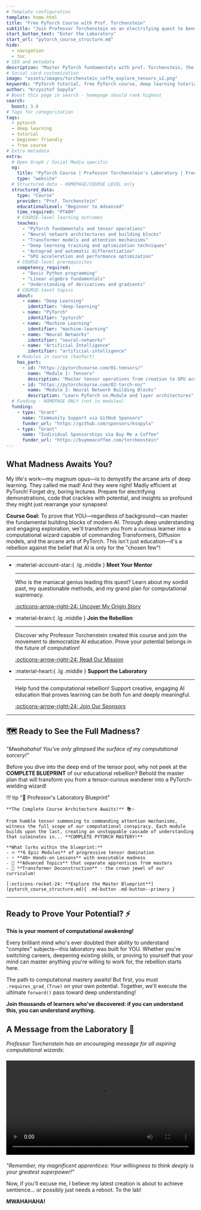 ```yaml
---
# Template configuration
template: home.html
title: "Free PyTorch Course with Prof. Torchenstein"
subtitle: "Join Professor Torchenstein on an electrifying quest to bend PyTorch to your will. Mwahahaha!"
start_button_text: "Enter the Laboratory"
start_url: "pytorch_course_structure.md"
hide:
  - navigation
  - toc
# SEO and metadata
description: "Master PyTorch fundamentals with prof. Torchenstein, the best free online tutorial. From tensors to transformers through engaging, hands-on lessons."
# Social card customization
image: "assets/images/torchenstein_coffe_explore_tensors_v2.png"
keywords: "PyTorch tutorial, free PyTorch course, deep learning tutorial, neural networks, transformers, machine learning education, AI course"
author: "Krzysztof Sopyła"
# Boost this page in search - homepage should rank highest
search:
  boost: 3.0
# Tags for categorization
tags:
  - pytorch
  - deep learning
  - tutorial
  - beginner friendly
  - free course
# Extra metadata
extra:
  # Open Graph / Social Media specific
  og:
    title: "PyTorch Course | Professor Torchenstein's Laboratory | Free Deep Learning Tutorial"
    type: "website"
  # Structured data - HOMEPAGE/COURSE LEVEL only
  structured_data:
    type: "Course"
    provider: "Prof. Torchenstein"
    educationalLevel: "Beginner to Advanced"
    time_required: "PT40H"
    # COURSE-level learning outcomes
    teaches:
      - "PyTorch fundamentals and tensor operations"
      - "Neural network architectures and building blocks"
      - "Transformer models and attention mechanisms"
      - "Deep learning training and optimization techniques"
      - "Autograd and automatic differentiation"
      - "GPU acceleration and performance optimization"
    # COURSE-level prerequisites
    competency_required:
      - "Basic Python programming"
      - "Linear algebra fundamentals"
      - "Understanding of derivatives and gradients"
    # COURSE-level topics
    about:
      - name: "Deep Learning"
        identifier: "deep-learning"
      - name: "PyTorch"
        identifier: "pytorch"
      - name: "Machine Learning"
        identifier: "machine-learning"
      - name: "Neural Networks"
        identifier: "neural-networks"
      - name: "Artificial Intelligence"
        identifier: "artificial-intelligence"
    # Modules in course (hasPart)
    has_part:
      - id: "https://pytorchcourse.com/01-tensors/"
        name: "Module 1: Tensors"
        description: "Master tensor operations from creation to GPU acceleration"
      - id: "https://pytorchcourse.com/02-torch-nn/"
        name: "Module 2: Neural Network Building Blocks"
        description: "Learn PyTorch nn.Module and layer architectures"
  # Funding - HOMEPAGE ONLY (not in modules)
  funding:
    - type: "Grant"
      name: "Community Support via GitHub Sponsors"
      funder_url: "https://github.com/sponsors/ksopyla"
    - type: "Grant"
      name: "Individual Sponsorships via Buy Me a Coffee"
      funder_url: "https://buymeacoffee.com/torchenstein"
---
```


## What Madness Awaits You?

My life's work—my magnum opus—is to demystify the arcane arts of deep learning. They called me mad! And they were right! Madly efficient at PyTorch! Forget dry, boring lectures. Prepare for electrifying demonstrations, code that crackles with potential, and insights so profound they might just rearrange your synapses!

**Course Goal:** To prove that YOU—regardless of background—can master the fundamental building blocks of modern AI. Through deep understanding and engaging exploration, we'll transform you from a curious learner into a computational wizard capable of commanding Transformers, Diffusion models, and the arcane arts of PyTorch. This isn't just education—it's a rebellion against the belief that AI is only for the "chosen few"!

---

<div class="grid cards" markdown>

-   :material-account-star:{ .lg .middle } __Meet Your Mentor__

    ---

    Who is the maniacal genius leading this quest? Learn about my sordid past, my questionable methods, and my grand plan for computational supremacy.

    [:octicons-arrow-right-24: Uncover My Origin Story](story/victor_torchenstein_origin.md)


-   :material-brain:{ .lg .middle } __Join the Rebellion__

    ---

    Discover why Professor Torchenstein created this course and join the movement to democratize AI education. Prove your potential belongs in the future of computation!

    [:octicons-arrow-right-24: Read Our Mission](story/vision_and_mission.md)

-   :material-heart:{ .lg .middle } __Support the Laboratory__

    ---

    Help fund the computational rebellion! Support creative, engaging AI education that proves learning can be both fun and deeply meaningful.

    [:octicons-arrow-right-24: Join Our Sponsors](story/sponsor.md)

</div>

---

## 🗺️ Ready to See the Full Madness? 

*"Mwahahaha! You've only glimpsed the surface of my computational sorcery!"*

Before you dive into the deep end of the tensor pool, why not peek at the **COMPLETE BLUEPRINT** of our educational rebellion? Behold the master plan that will transform you from a tensor-curious wanderer into a PyTorch-wielding wizard!

!!! tip "🧪 Professor's Laboratory Blueprint"

    **The Complete Course Architecture Awaits!** 📚✨
    
    From humble tensor summoning to commanding attention mechanisms, witness the full scope of our computational conspiracy. Each module builds upon the last, creating an unstoppable cascade of understanding that culminates in... **COMPLETE PYTORCH MASTERY!** 
    
    **What lurks within the blueprint:**
    - 🔥 **6 Epic Modules** of progressive tensor domination  
    - ⚡️ **40+ Hands-on Lessons** with executable madness
    - 🧠 **Advanced Topics** that separate apprentices from masters
    - 🎯 **Transformer Deconstruction** - the crown jewel of our curriculum!

    [:octicons-rocket-24: **Explore the Master Blueprint**](pytorch_course_structure.md){ .md-button .md-button--primary }

---

## Ready to Prove Your Potential? ⚡️

**This is your moment of computational awakening!** 

Every brilliant mind who's ever doubted their ability to understand "complex" subjects—this laboratory was built for YOU. Whether you're switching careers, deepening existing skills, or proving to yourself that your mind can master anything you're willing to work for, the rebellion starts here.

The path to computational mastery awaits! But first, you must `.requires_grad_(True)` on your own potential. Together, we'll execute the ultimate `forward()` pass toward deep understanding!

**Join thousands of learners who've discovered: if you can understand this, you can understand anything.**

## A Message from the Laboratory 🧪

*Professor Torchenstein has an encouraging message for all aspiring computational wizards:*

<video controls width="100%" style="max-width: 800px; margin: 20px auto; display: block;">
  <source src="/assets/images/torchenstein_coffe_explore_tensors_v2.mp4" type="video/mp4">
  Your browser does not support the video tag. Professor Torchenstein believes in your potential anyway!
</video>

*"Remember, my magnificent apprentices: Your willingness to think deeply is your greatest superpower!"*

Now, if you'll excuse me, I believe my latest creation is about to achieve sentience... or possibly just needs a reboot. To the lab!

**MWAHAHAHA!**